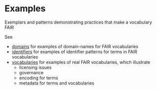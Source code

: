 # Examples
Exemplars and patterns demonstrating practices that make a vocabulary FAIR

See
- [domains](./domains) for examples of domain-names for FAIR vocabularies
- [identifiers](./identifiers) for examples of identifier patterns for terms in FAIR vocabularies
- [vocabularies](./vocabularies) for examples of real FAIR vocabularies, which illustrate 
  - licensing issues
  - governance
  - encoding for terms
  - metadata for terms and vocabularies

